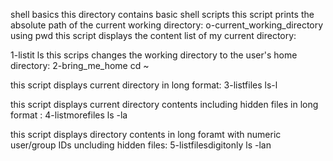 shell basics
this directory contains basic shell scripts 
this script prints the absolute path of the current working directory: o-current_working_directory
 using pwd
this script displays the content list of my current directory:

 1-listit 
ls 
this scrips changes the working directory to the user's home directory: 2-bring_me_home
cd ~

this script displays current directory in long format: 3-listfiles
ls-l

this script displays current directory contents including hidden files in long format : 4-listmorefiles
ls -la

this script displays directory contents in long foramt with numeric user/group IDs uncluding hidden files: 5-listfilesdigitonly
ls -lan	
